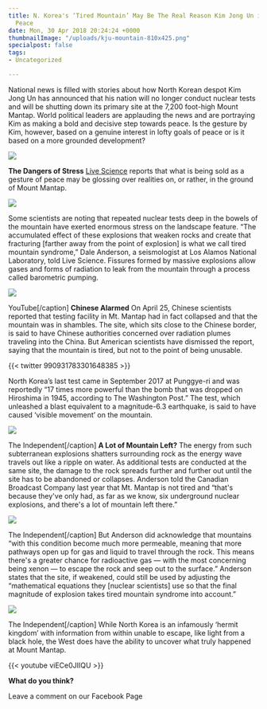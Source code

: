 ```yaml
---
title: N. Korea's ‘Tired Mountain’ May Be The Real Reason Kim Jong Un is Ready for
  Peace
date: Mon, 30 Apr 2018 20:24:24 +0000
thumbnailImage: "/uploads/kju-mountain-810x425.png"
specialpost: false
tags:
- Uncategorized

---
```

National news is filled with stories about how North Korean despot Kim Jong Un has announced that his nation will no longer conduct nuclear tests and will be shutting down its primary site at the 7,200 foot-high Mount Mantap. World political leaders are applauding the news and are portraying Kim as making a bold and decisive step towards peace. Is the gesture by Kim, however, based on a genuine interest in lofty goals of peace or is it based on a more grounded development? 

[![](http://politicsfocus.com/wp-content/uploads/2018/04/n-korea-parade-wiki-commons-1024x768.jpg)](http://politicsfocus.com/wp-content/uploads/2018/04/n-korea-parade-wiki-commons.jpg) 

**The Dangers of Stress** [Live Science](https://www.livescience.com/62430-north-korea-nuclear-tired-mountain-syndrome.html) reports that what is being sold as a gesture of peace may be glossing over realities on, or rather, in the ground of Mount Mantap. 

[![](http://politicsfocus.com/wp-content/uploads/2018/04/mantapmap.png)](http://politicsfocus.com/wp-content/uploads/2018/04/mantapmap.png) 

Some scientists are noting that repeated nuclear tests deep in the bowels of the mountain have exerted enormous stress on the landscape feature. “The accumulated effect of these explosions that weaken rocks and create that fracturing \[farther away from the point of explosion\] is what we call tired mountain syndrome,” Dale Anderson, a seismologist at Los Alamos National Laboratory, told Live Science. Fissures formed by massive explosions allow gases and forms of radiation to leak from the mountain through a process called barometric pumping.

[![](http://politicsfocus.com/wp-content/uploads/2018/04/n-korea-mountain-legal-insurrection.png)](http://politicsfocus.com/wp-content/uploads/2018/04/n-korea-mountain-legal-insurrection.png) 

YouTube\[/caption\] **Chinese Alarmed** On April 25, Chinese scientists reported that testing facility in Mt. Mantap had in fact collapsed and that the mountain was in shambles. The site, which sits close to the Chinese border, is said to have Chinese authorities concerned over radiation plumes traveling into the China. But American scientists have dismissed the report, saying that the mountain is tired, but not to the point of being unusable.

{{< twitter 990931783301648385 >}}

North Korea’s last test came in September 2017 at Punggye-ri and was reportedly “17 times more powerful than the bomb that was dropped on Hiroshima in 1945, according to The Washington Post.” The test, which unleashed a blast equivalent to a magnitude-6.3 earthquake, is said to have caused ‘visible movement’ on the mountain.

[![](http://politicsfocus.com/wp-content/uploads/2018/04/n-korea-tunnel-collapse-independent-1024x768.jpg)](http://politicsfocus.com/wp-content/uploads/2018/04/n-korea-tunnel-collapse-independent.jpg) 

The Independent\[/caption\] **A Lot of Mountain Left?** The energy from such subterranean explosions shatters surrounding rock as the energy wave travels out like a ripple on water. As additional tests are conducted at the same site, the damage to the rock spreads further and further out until the site has to be abandoned or collapses. Anderson told the Canadian Broadcast Company last year that Mt. Mantap is not tired and “that's because they've only had, as far as we know, six underground nuclear explosions, and there's a lot of mountain left there.”

[![](http://politicsfocus.com/wp-content/uploads/2018/04/kju-hydrogen-bomb-independent-1024x673.jpg)](http://politicsfocus.com/wp-content/uploads/2018/04/kju-hydrogen-bomb-independent.jpg) 

The Independent\[/caption\] But Anderson did acknowledge that mountains “with this condition become much more permeable, meaning that more pathways open up for gas and liquid to travel through the rock. This means there's a greater chance for radioactive gas — with the most concerning being xenon — to escape the rock and seep out to the surface.” Anderson states that the site, if weakened, could still be used by adjusting the “mathematical equations they \[nuclear scientists\] use so that the final magnitude of explosion takes tired mountain syndrome into account.”

[![](http://politicsfocus.com/wp-content/uploads/2018/04/kju-waving-crowd-independent-1024x613.jpg)](http://politicsfocus.com/wp-content/uploads/2018/04/kju-waving-crowd-independent.jpg) 

The Independent\[/caption\] While North Korea is an infamously ‘hermit kingdom’ with information from within unable to escape, like light from a black hole, the West does have the ability to uncover what truly happened at Mount Mantap.

{{< youtube viECe0JIIQU >}}

**What do you think?**

Leave a comment on our Facebook Page